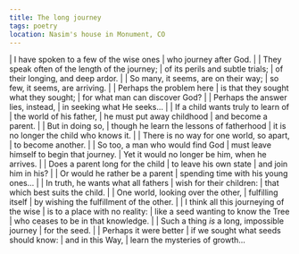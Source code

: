 ```yaml
---
title: The long journey
tags: poetry
location: Nasim's house in Monument, CO
---
```


| I have spoken to a few of the wise ones
| who journey after God.
|
| They speak often of the length of the journey;
| of its perils and subtle trials;
| of their longing, and deep ardor.
|
| So many, it seems, are on their way;
| so few, it seems, are arriving.
|
| Perhaps the problem here
| is that they sought what they sought;
| for what man can discover God?
|
| Perhaps the answer lies, instead,
| in seeking what He seeks...
|
| If a child wants truly to learn of
| the world of his father,
| he must put away childhood
| and become a parent.
|
| But in doing so,
| though he learn the lessons of fatherhood
| it is no longer the child who knows it.
|
| There is no way for one world, so apart,
| to become another.
|
| So too, a man who would find God
| must leave himself to begin that journey.
| Yet it would no longer be him, when he arrives.
|
| Does a parent long for the child
| to leave his own state
| and join him in his?
|
| Or would he rather be a parent
| spending time with his young ones...
|
| In truth, he wants what all fathers
| wish for their children:
| that which best suits the child.
|
| One world, looking over the other,
| fulfilling itself
| by wishing the fulfillment of the other.
|
| I think all this journeying of the wise
| is to a place with no reality:
| like a seed wanting to know the Tree
| who ceases to be in that knowledge.
|
| Such a thing *is* a long, impossible journey
| for the seed.
|
| Perhaps it were better
| if we sought what seeds should know:
| and in this Way,
| learn the mysteries of growth...
